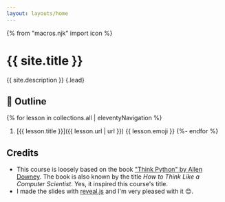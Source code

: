 ```yaml
---
layout: layouts/home
---
```


{% from "macros.njk" import icon %}

# {{ site.title }}

{{ site.description }} {.lead}

<!-- We'll learn how to do this and do that, and even more stuff. By the end of the course, you should be:

* able to do A
* also able to do B and C -->

## 📃 Outline

{% for lesson in collections.all | eleventyNavigation %}
  1. [{{ lesson.title }}]({{ lesson.url | url }}) {{ lesson.emoji }}
{%- endfor %}

## Credits

* This course is loosely based on the book ["Think Python" by Allen Downey](https://greenteapress.com/wp/think-python-2e/). The book is also known by the title _How to Think Like a Computer Scientist_. Yes, it inspired this course's title.
* I made the slides with [reveal.js](https://revealjs.com/) and I'm very pleased with it 😊.